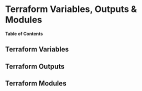 # Terraform Variables, Outputs & Modules

**Table of Contents**

## Terraform Variables

## Terraform Outputs

## Terraform Modules
